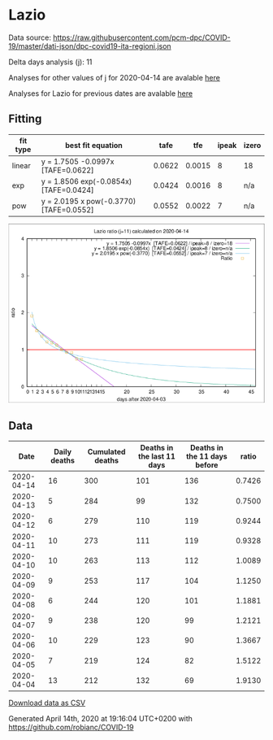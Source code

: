 # Lazio

Data source: https://raw.githubusercontent.com/pcm-dpc/COVID-19/master/dati-json/dpc-covid19-ita-regioni.json

Delta days analysis (j): 11

Analyses for other values of j for 2020-04-14 are avalable [here](../2020-04-14/README.md)

Analyses for Lazio for previous dates are avalable [here](../README.md)

## Fitting 
|fit type|best fit equation|tafe|tfe|ipeak|izero|
|-------|-----|--------|------|---|---|
|linear|y = 1.7505 -0.0997x  [TAFE=0.0622]|0.0622|0.0015|8|18|
|exp|y = 1.8506 exp(-0.0854x)  [TAFE=0.0424]|0.0424|0.0016|8|n/a|
|pow|y = 2.0195 x pow(-0.3770)  [TAFE=0.0552]|0.0552|0.0022|7|n/a|

![Plot](COVID-19_lazio_j11_2020-04-14.png)

## Data
|Date|Daily deaths|Cumulated deaths|Deaths in the last 11 days|Deaths in the 11 days before|ratio|
|----|----------|-----------|-------|--------------------|-----|
|2020-04-14|16|300|101|136|0.7426|
|2020-04-13|5|284|99|132|0.7500|
|2020-04-12|6|279|110|119|0.9244|
|2020-04-11|10|273|111|119|0.9328|
|2020-04-10|10|263|113|112|1.0089|
|2020-04-09|9|253|117|104|1.1250|
|2020-04-08|6|244|120|101|1.1881|
|2020-04-07|9|238|120|99|1.2121|
|2020-04-06|10|229|123|90|1.3667|
|2020-04-05|7|219|124|82|1.5122|
|2020-04-04|13|212|132|69|1.9130|

[Download data as CSV](COVID-19_lazio_j11_2020-04-14.csv)

Generated April 14th, 2020 at 19:16:04 UTC+0200 with https://github.com/robianc/COVID-19
